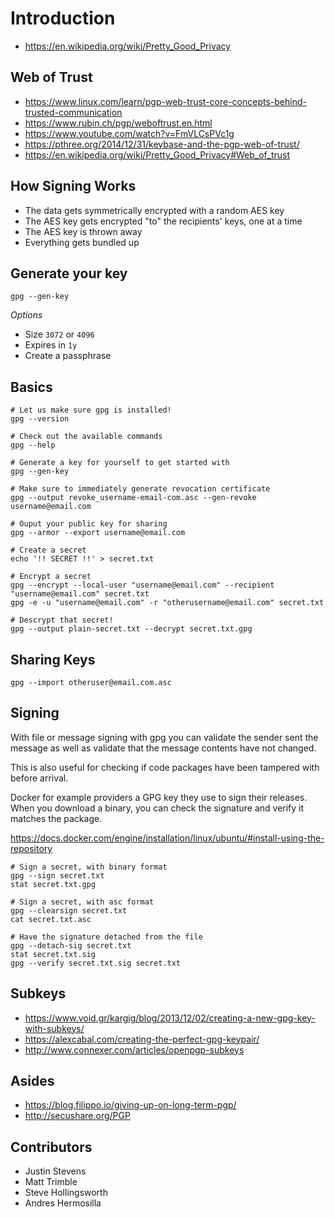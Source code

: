 # Introduction
- https://en.wikipedia.org/wiki/Pretty_Good_Privacy

## Web of Trust
- https://www.linux.com/learn/pgp-web-trust-core-concepts-behind-trusted-communication
- https://www.rubin.ch/pgp/weboftrust.en.html
- https://www.youtube.com/watch?v=FmVLCsPVc1g
- https://pthree.org/2014/12/31/keybase-and-the-pgp-web-of-trust/
- https://en.wikipedia.org/wiki/Pretty_Good_Privacy#Web_of_trust

## How Signing Works
- The data gets symmetrically encrypted with a random AES key
- The AES key gets encrypted "to" the recipients' keys, one at a time
- The AES key is thrown away
- Everything gets bundled up


## Generate your key
`gpg --gen-key`  

*Options*  

- Size `3072` or `4096`
- Expires in `1y`
- Create a passphrase

## Basics
```shell
# Let us make sure gpg is installed!
gpg --version

# Check out the available commands
gpg --help

# Generate a key for yourself to get started with
gpg --gen-key

# Make sure to immediately generate revocation certificate
gpg --output revoke_username-email-com.asc --gen-revoke username@email.com

# Ouput your public key for sharing
gpg --armor --export username@email.com

# Create a secret
echo '!! SECRET !!' > secret.txt

# Encrypt a secret
gpg --encrypt --local-user "username@email.com" --recipient "username@email.com" secret.txt
gpg -e -u "username@email.com" -r "otherusername@email.com" secret.txt

# Descrypt that secret!
gpg --output plain-secret.txt --decrypt secret.txt.gpg
```


## Sharing Keys
```shell
gpg --import otheruser@email.com.asc
```

## Signing
With file or message signing with gpg you can validate the sender
sent the message as well as validate that the message contents have
not changed.

This is also useful for checking if code packages have been tampered with
before arrival.

Docker for example providers a GPG key they use to sign their releases. When you download
a binary, you can check the signature and verify it matches the package.

https://docs.docker.com/engine/installation/linux/ubuntu/#install-using-the-repository

```shell
# Sign a secret, with binary format
gpg --sign secret.txt
stat secret.txt.gpg

# Sign a secret, with asc format
gpg --clearsign secret.txt
cat secret.txt.asc

# Have the signature detached from the file
gpg --detach-sig secret.txt
stat secret.txt.sig
gpg --verify secret.txt.sig secret.txt
```

## Subkeys
- https://www.void.gr/kargig/blog/2013/12/02/creating-a-new-gpg-key-with-subkeys/
- https://alexcabal.com/creating-the-perfect-gpg-keypair/
- http://www.connexer.com/articles/openpgp-subkeys

## Asides
- https://blog.filippo.io/giving-up-on-long-term-pgp/
- http://secushare.org/PGP


## Contributors
- Justin Stevens
- Matt Trimble
- Steve Hollingsworth
- Andres Hermosilla